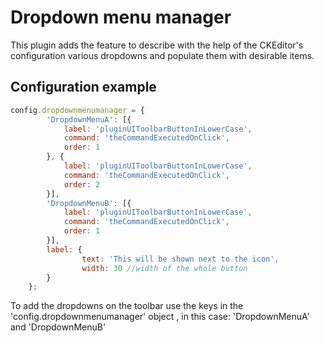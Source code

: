 # Dropdown menu manager

This plugin adds the feature to describe with the help of the   CKEditor's configuration various dropdowns and populate them with desirable items.

## Configuration example

```javascript
config.dropdownmenumanager = {
        'DropdownMenuA': [{
            label: 'pluginUIToolbarButtonInLowerCase',
            command: 'theCommandExecutedOnClick',
            order: 1
        }, {
            label: 'pluginUIToolbarButtonInLowerCase',
            command: 'theCommandExecutedOnClick',
            order: 2
        }],
        'DropdownMenuB': [{
            label: 'pluginUIToolbarButtonInLowerCase',
            command: 'theCommandExecutedOnClick',
            order: 1
        }],
        label: {
                text: 'This will be shown next to the icon',
                width: 30 //width of the whole button
        }
    };
```

To add the dropdowns on the toolbar use the keys in the 'config.dropdownmenumanager' object , in this case:
'DropdownMenuA' and 'DropdownMenuB'